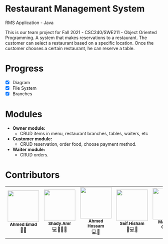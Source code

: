 # Restaurant Management System
RMS Application - Java

This is our team project for Fall 2021 - CSC240/SWE211 - Object Oriented Programming. A system that makes reservations to a restaurant. The customer can select a restaurant based on a specific location. Once the customer chooses a certain restaurant, he can reserve a table.

# Progress
* [x] Diagram
* [x] File System
* [x] Branches

# Modules
   - **Owner module:**
     - CRUD items in menu, restaurant branches, tables,
waiters, etc
   - **Customer module:**
     - CRUD reservation, order food, choose payment
method.
   - **Waiter module:**
     - CRUD orders.

# Contributors
<!-- ALL-CONTRIBUTORS-LIST:START - Do not remove or modify this section -->
<!-- prettier-ignore-start -->
<!-- markdownlint-disable -->
<table>
  <tr>
    <td align="center"><a href="https://github.com/ahmedemad2222"><img src="https://i.imgur.com/w04eNYo.png" width="100px;" alt=""/><br /><sub><b>Ahmed Emad</b></sub></a><br /> 🎨🤔</td>
    <td align="center"><a href="https://github.com/shadyamr"><img src="https://i.imgur.com/w04eNYo.png" width="100px;" alt=""/><br /><sub><b>Shady Amr</b></sub></a><br /> 💻📖📆📓</td>
    <td align="center"><a href="https://github.com/XIK9"><img src="https://i.imgur.com/w04eNYo.png" width="100px;" alt=""/><br /><sub><b>Ahmed Hossam</b></sub></a><br /> 💻📓</td>
    <td align="center"><a href="https://github.com/seif1118"><img src="https://i.imgur.com/w04eNYo.png" width="100px;" alt=""/><br /><sub><b>Seif Hisham</b></sub></a><br /> 🤔💻📓</td>
    <td align="center"><a href="https://kentcdodds.com"><img src="https://i.imgur.com/w04eNYo.png" width="100px;" alt=""/><br /><sub><b>Mahmoud Osama</b></sub></a><br /> 🎨🤔</td>
</table>

<!-- markdownlint-restore -->
<!-- prettier-ignore-end -->

<!-- ALL-CONTRIBUTORS-LIST:END -->
